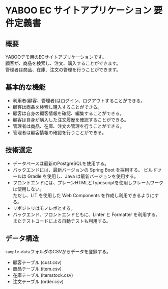 # YABOO EC サイトアプリケーション 要件定義書

## 概要
YABOOデモ用のECサイトアプリケーションです。  
顧客が、商品を検索し、注文、購入することができます。  
管理者は商品、在庫、注文の管理を行うことができます。  

## 基本的な機能
* 利用者(顧客、管理者)はログイン、ログアウトすることができる。  
* 顧客は商品を検索し購入することができる。  
* 顧客は自身の顧客情報を確認、編集することができる。  
* 顧客は自身が購入した注文履歴を確認することができる。  
* 管理者は商品、在庫、注文の管理を行うことができる。  
* 管理者は顧客情報の確認を行うことができる。  

## 技術選定
* データベースは最新のPostgreSQLを使用する。  
* バックエンドには、最新バージョンの Spring Boot を採用する。
  ビルドツールは Gradle を使用し、Java は最新バージョンを使用する。  
* フロントエンドには、プレーンHTMLとTypescriptを使用しフレームワークは使用しない。  
  ただし、LIT を使用した Web Components を作成し利用できるようにする。  
* リポジトリはモノレポとする。
* バックエンド、フロントエンドともに、Linter と Formatter を利用する。  
  またテストコードによる自動テストも利用する。  

## データ構造
`sample-data`フォルダのCSVからデータを登録する。
* 顧客テーブル (cust.csv)  
* 商品テーブル (item.csv)  
* 在庫テーブル (itemstock.csv)  
* 注文テーブル (order.csv)  


